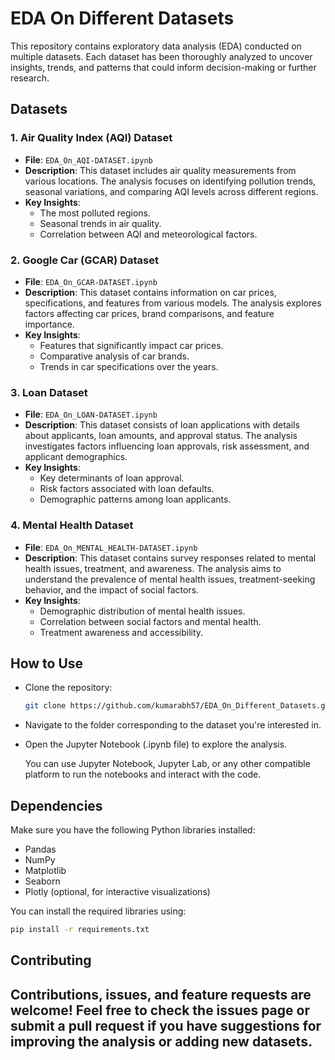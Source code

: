 # EDA On Different Datasets

This repository contains exploratory data analysis (EDA) conducted on multiple datasets. Each dataset has been thoroughly analyzed to uncover insights, trends, and patterns that could inform decision-making or further research.

## Datasets

### 1. Air Quality Index (AQI) Dataset
- **File**: `EDA_On_AQI-DATASET.ipynb`
- **Description**: This dataset includes air quality measurements from various locations. The analysis focuses on identifying pollution trends, seasonal variations, and comparing AQI levels across different regions.
- **Key Insights**: 
  - The most polluted regions.
  - Seasonal trends in air quality.
  - Correlation between AQI and meteorological factors.

### 2. Google Car (GCAR) Dataset
- **File**: `EDA_On_GCAR-DATASET.ipynb`
- **Description**: This dataset contains information on car prices, specifications, and features from various models. The analysis explores factors affecting car prices, brand comparisons, and feature importance.
- **Key Insights**: 
  - Features that significantly impact car prices.
  - Comparative analysis of car brands.
  - Trends in car specifications over the years.

### 3. Loan Dataset
- **File**: `EDA_On_LOAN-DATASET.ipynb`
- **Description**: This dataset consists of loan applications with details about applicants, loan amounts, and approval status. The analysis investigates factors influencing loan approvals, risk assessment, and applicant demographics.
- **Key Insights**: 
  - Key determinants of loan approval.
  - Risk factors associated with loan defaults.
  - Demographic patterns among loan applicants.

### 4. Mental Health Dataset
- **File**: `EDA_On_MENTAL_HEALTH-DATASET.ipynb`
- **Description**: This dataset contains survey responses related to mental health issues, treatment, and awareness. The analysis aims to understand the prevalence of mental health issues, treatment-seeking behavior, and the impact of social factors.
- **Key Insights**: 
  - Demographic distribution of mental health issues.
  - Correlation between social factors and mental health.
  - Treatment awareness and accessibility.

## How to Use
- Clone the repository:
  ```bash
  git clone https://github.com/kumarabh57/EDA_On_Different_Datasets.git
  ```
- Navigate to the folder corresponding to the dataset you're interested in.
- Open the Jupyter Notebook (.ipynb file) to explore the analysis.
  
  You can use Jupyter Notebook, Jupyter Lab, or any other compatible platform to run the notebooks and interact with the code.

## Dependencies
Make sure you have the following Python libraries installed:
- Pandas
- NumPy
- Matplotlib
- Seaborn
- Plotly (optional, for interactive visualizations)

You can install the required libraries using:
```bash
pip install -r requirements.txt
```

## Contributing
Contributions, issues, and feature requests are welcome! Feel free to check the issues page or submit a pull request if you have suggestions for improving the analysis or adding new datasets.
--
